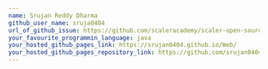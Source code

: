 ```yaml
---
name: Srujan Reddy Dharma
github_user_name: sruja0404
url_of_github_issue: https://github.com/scaleracademy/scaler-open-source-september-challenge/issues/1013
your_favourite_programmin_language: java
your_hosted_github_pages_link: https://srujan0404.github.io/Web/
your_hosted_github_pages_repository_link: https://github.com/srujan0404/Web 
---
```

